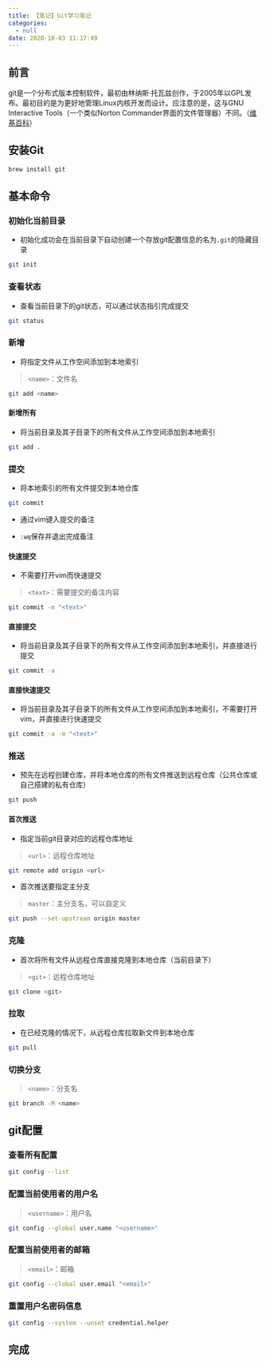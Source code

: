 ```yaml
---
title: 【笔记】Git学习笔记
categories:
  - null
date: 2020-10-03 11:17:49
---
```


## 前言

git是一个分布式版本控制软件，最初由林纳斯·托瓦兹创作，于2005年以GPL发布。最初目的是为更好地管理Linux内核开发而设计。应注意的是，这与GNU Interactive Tools（一个类似Norton Commander界面的文件管理器）不同。（[维基百科](https://zh.wikipedia.org/wiki/Git)）

<!-- more -->

## 安装Git

``` sh
brew install git
```

## 基本命令

### 初始化当前目录

- 初始化成功会在当前目录下自动创建一个存放git配置信息的名为`.git`的隐藏目录

``` sh
git init
```

### 查看状态

- 查看当前目录下的git状态，可以通过状态指引完成提交

``` sh
git status
```

### 新增

- 将指定文件从工作空间添加到本地索引

> `<name>`：文件名

``` sh
git add <name>
```

#### 新增所有

- 将当前目录及其子目录下的所有文件从工作空间添加到本地索引

``` sh
git add .
```

### 提交

- 将本地索引的所有文件提交到本地仓库

``` sh
git commit
```

- 通过vim键入提交的备注

- `:wq`保存并退出完成备注

#### 快速提交

- 不需要打开vim而快速提交

> `<text>`：需要提交的备注内容

``` sh
git commit -m "<text>"
```

#### 直接提交

- 将当前目录及其子目录下的所有文件从工作空间添加到本地索引，并直接进行提交

``` sh
git commit -a
```

#### 直接快速提交

- 将当前目录及其子目录下的所有文件从工作空间添加到本地索引，不需要打开vim，并直接进行快速提交

``` sh
git commit -a -m "<text>"
```

### 推送

- 预先在远程创建仓库，并将本地仓库的所有文件推送到远程仓库（公共仓库或自己搭建的私有仓库）

``` sh
git push
```

#### 首次推送

- 指定当前git目录对应的远程仓库地址

> `<url>`：远程仓库地址

``` sh
git remote add origin <url>
```

- 首次推送要指定主分支

> `master`：主分支名，可以自定义

``` sh
git push --set-upstream origin master
```

### 克隆

- 首次将所有文件从远程仓库直接克隆到本地仓库（当前目录下）

> `<git>`：远程仓库地址

``` sh
git clone <git>
```

### 拉取

- 在已经克隆的情况下，从远程仓库拉取新文件到本地仓库

``` sh
git pull
```

### 切换分支

> `<name>`：分支名

``` sh
git branch -M <name>
```

## git配置

### 查看所有配置

``` sh
git config --list
```

### 配置当前使用者的用户名

> `<username>`：用户名

``` sh
git config --global user.name "<username>"
```

### 配置当前使用者的邮箱

> `<email>`：邮箱

``` sh
git config --clobal user.email "<email>"
```

### 重置用户名密码信息

``` sh
git config --system --unset credential.helper
```

## 完成

